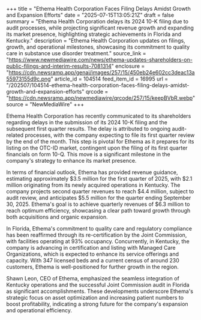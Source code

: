+++
title = "Ethema Health Corporation Faces Filing Delays Amidst Growth and Expansion Efforts"
date = "2025-07-15T13:05:21Z"
draft = false
summary = "Ethema Health Corporation delays its 2024 10-K filing due to audit processes, while projecting significant revenue growth and expanding its market presence, highlighting strategic achievements in Florida and Kentucky."
description = "Ethema Health Corporation updates on filings, growth, and operational milestones, showcasing its commitment to quality care in substance use disorder treatment."
source_link = "https://www.newmediawire.com/news/ethema-updates-shareholders-on-public-filings-and-interim-results-7081314"
enclosure = "https://cdn.newsramp.app/genai/images/257/15/450eb24e602cc3deac13a55973155d9c.png"
article_id = 104514
feed_item_id = 16995
url = "/202507/104514-ethema-health-corporation-faces-filing-delays-amidst-growth-and-expansion-efforts"
qrcode = "https://cdn.newsramp.app/newmediawire/qrcode/257/15/keepBVbR.webp"
source = "NewMediaWire"
+++

<p>Ethema Health Corporation has recently communicated to its shareholders regarding delays in the submission of its 2024 10-K filing and the subsequent first quarter results. The delay is attributed to ongoing audit-related processes, with the company expecting to file its first quarter review by the end of the month. This step is pivotal for Ethema as it prepares for its listing on the OTC-ID market, contingent upon the filing of its first quarter financials on form 10-Q. This move is a significant milestone in the company's strategy to enhance its market presence.</p><p>In terms of financial outlook, Ethema has provided revenue guidance, estimating approximately $3.5 million for the first quarter of 2025, with $2.1 million originating from its newly acquired operations in Kentucky. The company projects second quarter revenues to reach $4.4 million, subject to audit review, and anticipates $5.5 million for the quarter ending September 30, 2025. Ethema's goal is to achieve quarterly revenues of $6.3 million to reach optimum efficiency, showcasing a clear path toward growth through both acquisitions and organic expansion.</p><p>In Florida, Ethema's commitment to quality care and regulatory compliance has been reaffirmed through its re-certification by the Joint Commission, with facilities operating at 93% occupancy. Concurrently, in Kentucky, the company is advancing in certification and listing with Managed Care Organizations, which is expected to enhance its service offerings and capacity. With 347 licensed beds and a current census of around 230 customers, Ethema is well-positioned for further growth in the region.</p><p>Shawn Leon, CEO of Ethema, emphasized the seamless integration of Kentucky operations and the successful Joint Commission audit in Florida as significant accomplishments. These developments underscore Ethema's strategic focus on asset optimization and increasing patient numbers to boost profitability, indicating a strong future for the company's expansion and operational efficiency.</p>